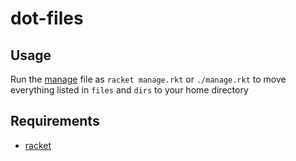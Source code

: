 # dot-files

## Usage

Run the [manage](manage.rkt) file as `racket manage.rkt` or
`./manage.rkt` to move everything listed in `files` and `dirs` to your
home directory

## Requirements

* [racket](http://racket-lang.org)
